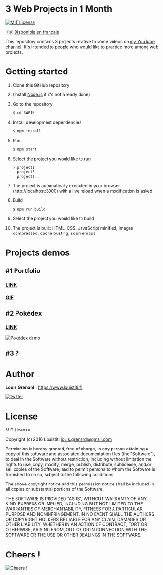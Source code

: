 3 Web Projects in 1 Month
=========================

[![MIT License](https://img.shields.io/badge/license-MIT-blue.svg?style=flat)](https://github.com/Louistiti/Uber-Like/blob/master/LICENSE.md)

🇫🇷 [Disponible en français](https://github.com/Louistiti/3WP1M/blob/master/README.fr.md)

This repository contains 3 projects relative to some videos on [my YouTube channel](https://www.youtube.com/c/louistitifr). It's intended to people who would like to practice more among web projects.

# Getting started
1. Clone this GitHub repository

2. (Install [Node.js](https://nodejs.org) if it's not already done)

3. Go to the repository
	```sh
	$ cd 3WP1M
	```

4. Install development dependencies
	```sh
	$ npm install
	```

5. Run
	```sh
	$ npm start
	```

6. Select the project you would like to run
	```sh
	> project1
	  project2
	  project3
	```

7. The project is automatically executed in your browser (http://localhost:3000) with a live reload when a modification is asked

8. Build
	```sh
	$ npm run build
	```

9. Select the project you would like to build

10. The project is built: HTML, CSS, JavaScript minified, images compressed, cache busting, sourcemaps

# Projects demos
## #1 Portfolio
### [LINK](https://www.louistiti.fr/demo/3-projets-1-mois/portfolio/)
### [GIF](https://media.giphy.com/media/l3q2DJhAtJzL4Gr16/source.gif)

## #2 Pokédex
### [LINK](https://www.louistiti.fr/demo/3-projets-1-mois/pokedex/)

![Pokédex demo](https://media.giphy.com/media/l3q2XXHpD96XaUEEM/source.gif)

## #3 ?

# Author
**Louis Grenard** : https://www.louistiti.fr

[![twitter](https://img.shields.io/twitter/follow/louistiti_fr.svg?style=social)](https://twitter.com/intent/follow?screen_name=louistiti_fr)

# License
MIT License

Copyright (c) 2016 Louistiti <louis.grenard@gmail.com>

Permission is hereby granted, free of charge, to any person obtaining a copy
of this software and associated documentation files (the "Software"), to deal
in the Software without restriction, including without limitation the rights
to use, copy, modify, merge, publish, distribute, sublicense, and/or sell
copies of the Software, and to permit persons to whom the Software is
furnished to do so, subject to the following conditions:

The above copyright notice and this permission notice shall be included in all
copies or substantial portions of the Software.

THE SOFTWARE IS PROVIDED "AS IS", WITHOUT WARRANTY OF ANY KIND, EXPRESS OR
IMPLIED, INCLUDING BUT NOT LIMITED TO THE WARRANTIES OF MERCHANTABILITY,
FITNESS FOR A PARTICULAR PURPOSE AND NONINFRINGEMENT. IN NO EVENT SHALL THE
AUTHORS OR COPYRIGHT HOLDERS BE LIABLE FOR ANY CLAIM, DAMAGES OR OTHER
LIABILITY, WHETHER IN AN ACTION OF CONTRACT, TORT OR OTHERWISE, ARISING FROM,
OUT OF OR IN CONNECTION WITH THE SOFTWARE OR THE USE OR OTHER DEALINGS IN THE
SOFTWARE.

# Cheers !
![Cheers !](https://assets-cdn.github.com/images/icons/emoji/unicode/1f37b.png?v6 "Cheers !")